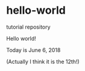 # hello-world
tutorial repository

Hello world!

Today is June 6, 2018

(Actually I think it is the 12th!)
